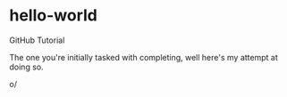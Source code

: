# hello-world
GitHub Tutorial

The one you're initially tasked with completing,
well here's my attempt at doing so. 

o/
